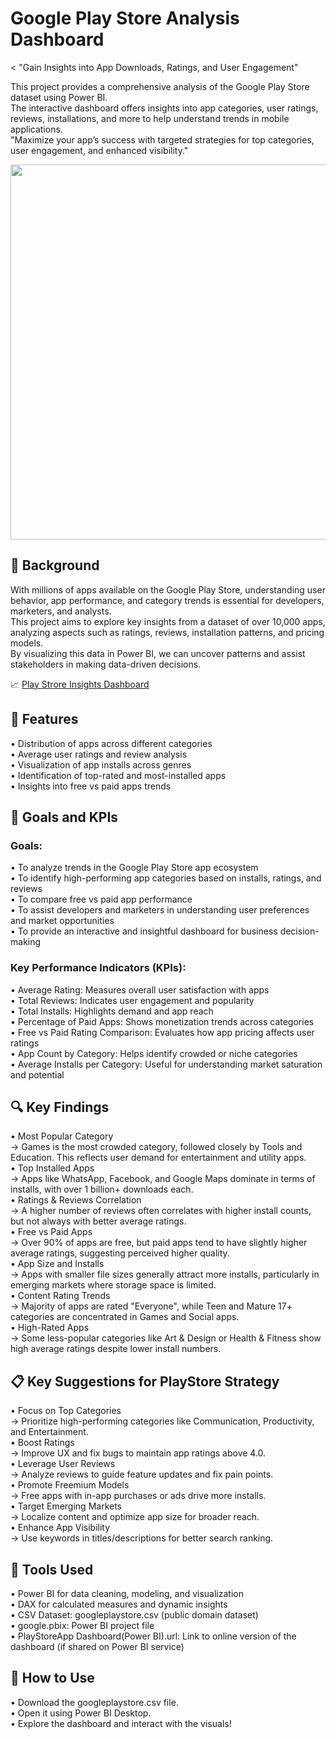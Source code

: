 # Google Play Store Analysis Dashboard
< "Gain Insights into App Downloads, Ratings, and User Engagement"

This project provides a comprehensive analysis of the Google Play Store dataset using Power BI.<br>
The interactive dashboard offers insights into app categories, user ratings, reviews, installations, and more to help understand trends in mobile applications.<br>
"Maximize your app’s success with targeted strategies for top categories, user engagement, and enhanced visibility."<br>

<img src="https://resize.indiatvnews.com/en/centered/newbucket/1200_675/2023/07/google-play-store-declines-1689647462.jpg" width="600" />

<h2>🎯 Background</h2>

With millions of apps available on the Google Play Store, understanding user behavior, app performance, and category trends is essential for developers, marketers, and analysts. <br>
This project aims to explore key insights from a dataset of over 10,000 apps, analyzing aspects such as ratings, reviews, installation patterns, and pricing models. <br>
By visualizing this data in Power BI, we can uncover patterns and assist stakeholders in making data-driven decisions.<br>

📈 [Play Strore Insights Dashboard](https://bit.ly/3Rtj8H0)

<h2>🚀 Features</h2>

• Distribution of apps across different categories<br>
• Average user ratings and review analysis<br>
• Visualization of app installs across genres<br>
• Identification of top-rated and most-installed apps<br>
• Insights into free vs paid apps trends<br>

<h2>🎯 Goals and KPIs</h2>

<h3>Goals:</h3>

• To analyze trends in the Google Play Store app ecosystem<br>
• To identify high-performing app categories based on installs, ratings, and reviews<br>
• To compare free vs paid app performance<br>
• To assist developers and marketers in understanding user preferences and market opportunities<br>
• To provide an interactive and insightful dashboard for business decision-making<br>

<h3>Key Performance Indicators (KPIs):</h3>

• Average Rating:	Measures overall user satisfaction with apps<br>
• Total Reviews:	Indicates user engagement and popularity<br>
• Total Installs:	Highlights demand and app reach<br>
• Percentage of Paid Apps:	Shows monetization trends across categories<br>
• Free vs Paid Rating Comparison: Evaluates how app pricing affects user ratings<br>
• App Count by Category:	Helps identify crowded or niche categories<br>
• Average Installs per Category:	Useful for understanding market saturation and potential <br>

<h2>🔍 Key Findings</h2>

• Most Popular Category<br>
-> Games is the most crowded category, followed closely by Tools and Education. This reflects user demand for entertainment and utility apps.<br>
• Top Installed Apps<br>
-> Apps like WhatsApp, Facebook, and Google Maps dominate in terms of installs, with over 1 billion+ downloads each.<br>
• Ratings & Reviews Correlation<br>
-> A higher number of reviews often correlates with higher install counts, but not always with better average ratings.<br>
• Free vs Paid Apps<br>
-> Over 90% of apps are free, but paid apps tend to have slightly higher average ratings, suggesting perceived higher quality.<br>
• App Size and Installs<br>
-> Apps with smaller file sizes generally attract more installs, particularly in emerging markets where storage space is limited.<br>
• Content Rating Trends<br>
-> Majority of apps are rated "Everyone", while Teen and Mature 17+ categories are concentrated in Games and Social apps.<br>
• High-Rated Apps<br>
-> Some less-popular categories like Art & Design or Health & Fitness show high average ratings despite lower install numbers.<br>

<h2>📋 Key Suggestions for PlayStore Strategy</h2>

• Focus on Top Categories<br>
-> Prioritize high-performing categories like Communication, Productivity, and Entertainment.<br>
• Boost Ratings<br>
-> Improve UX and fix bugs to maintain app ratings above 4.0.<br>
• Leverage User Reviews<br>
-> Analyze reviews to guide feature updates and fix pain points.<br>
• Promote Freemium Models<br>
-> Free apps with in-app purchases or ads drive more installs.<br>
• Target Emerging Markets<br>
-> Localize content and optimize app size for broader reach.<br>
• Enhance App Visibility<br>
-> Use keywords in titles/descriptions for better search ranking.<br>

<h2>🧰 Tools Used</h2>

• Power BI for data cleaning, modeling, and visualization<br>
• DAX for calculated measures and dynamic insights<br>
• CSV Dataset: googleplaystore.csv (public domain dataset)<br>
• google.pbix: Power BI project file<br>
• PlayStoreApp Dashboard(Power BI).url: Link to online version of the dashboard (if shared on Power BI service)<br>

<h2>📂 How to Use</h2>

• Download the googleplaystore.csv file.<br>
• Open it using Power BI Desktop.<br>
• Explore the dashboard and interact with the visuals!<br>





